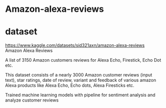 # Amazon-alexa-reviews

# dataset
https://www.kaggle.com/datasets/sid321axn/amazon-alexa-reviews
Amazon Alexa Reviews

A list of 3150 Amazon customers reviews for Alexa Echo, Firestick, Echo Dot etc.

This dataset consists of a nearly 3000 Amazon customer reviews (input text), star ratings, date of review, variant and feedback of various amazon Alexa products like Alexa Echo, Echo dots, Alexa Firesticks etc. 

Trained machine learning models with pipeline for sentiment analysis and analyze customer reviews
